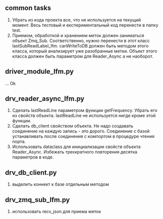 ## common tasks
1. Убрать из кода проекта все, что не используется на текущий момент. Весь тестовый и експериментальный код перенести в папку test.
2. Приемом, обработкой и хранением меток должен заниматься объект Zmq_Sub. Соответственно, нужно перенести в этот класс lastSubReadLabel_lfm. сanWriteToDB должен быть методом этого класса, который анализирует уже разобранные метки. Объект этого класса должен быть параметром для Reader_Async а не наоборот.
## driver_module_lfm.py
... Ok
## drv_reader_async_lfm.py
1. Сделать lastReadLine параметром функции getFrequency. Убрать его из свойств объекта. lastReadLine не используется нигде кроме этой функции. 
2. Сделать db_client свойством объекта. Не надо создавать соединение на каждую запись - это дорого. Соединение с базой устанавливать после соединения с компортом в процедуре чтения порта.
3. Использовать dataclass для инициализации свойств объекта Reader_Async. Избежать трехкратного повторения десятка параметров в коде.

## drv_db_client.py
1. выделить коннект к базе отдельным методом

## drv_zmq_sub_lfm.py
1. использовать recv_json для приема меток